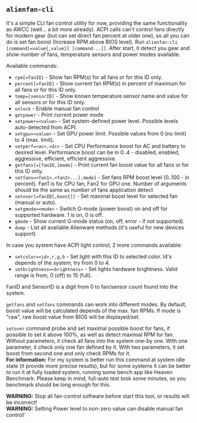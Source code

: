 ## `alienfan-cli`

It's a simple CLI fan control utility for now, providing the same functionality as AWCC (well... a bit more already).
ACPI calls can't control fans directly for modern gear (but can set direct fan percent at older one), so all you can do is set fan boost (Increase RPM above BIOS level).
Run `alienfan-cli [command[=value{,value}] [command...]]`. After start, it detect you gear and show number of fans, temperature sensors and power modes available.

Available commands:
- `rpm[=fanID]` - Show fan RPM(s) for all fans or for this ID only.
- `percent[=fanID]` - Show current fan RPM(s) in percent of maximum for all fans or for this ID only.
- `temp=[sensorID]` - Show known temperature sensor name and value for all sensors or for this ID only.
- `unlock` - Enable manual fan control
- `getpower` - Print current power mode
- `setpower=<value>` - Set system-defined power level. Possible levels auto-detected from ACPI.
- `setgpu=<value>` - Set GPU power limit. Possible values from 0 (no limit) to 4 (max. limit).
- `setperf=<ac>,<dc>` - Set CPU Performance boost for AC and battery to desired level. Performance boost can be in 0..4 - disabled, enabled, aggressive, efficient, efficient aggressive.
- `getfans[=[fanID,]mode]` - Print current fan boost value for all fans or for this ID only.
- `setfans=<fan1>,<fan2>...[,mode]` - Set fans RPM boost level (0..100 - in percent). Fan1 is for CPU fan, Fan2 for GPU one. Number of arguments should be the same as number of fans application detect
- `setover[=fanID[,boost]]` - Set maximal boost level for selected fan (manual or auto).
- `setgmode=<mode>` - Switch G-mode (power boost) on and off for supported hardware. 1 is on, 0 is off.
- `gmode` - Show current G-mode status (on, off, error - if not supported).
- `dump` - List all available Alienware methods (it's useful for new devices support)

In case you system have ACPI light control, 2 more commands available:
- `setcolor=<id>,r,g,b` - Set light with this ID to selected color. Id's depends of the system, try from 0 to 4.
- `setbrightness=<brightness>` - Set lights hardware brightness. Valid range is from, 0 (off) to 15 (full).

FanID and SensorID is a digit from 0 to fan/sensor count found into the system.

`getfans` and `setfans` commands can work into different modes. By default, boost value will be calculated depends of the max. fan RPMs. If mode is "raw", raw boost value from BIOS will be displayed/set.

`setover` command probe and set maximal possible boost for fans, if possible to set it above 100%, as well as detect maximal RPM for fan.
Without parameters, it check all fans into the system one-by one. With one parameter, it check only one fan defined by it. With two parameters, it set boost from second one and only check RPMs for it.  
**For information:** For my system is better run this command at system idle state (it provide more precise results), but for some systems it can be better to run it at fully loaded system, running some bench app like Heaven Benchmark. Please keep in mind, full-auto test took some minutes, so you benchmark should be long enough for this.

**WARNING:** Stop all fan-control software before start this tool, or results will be incorrect!  
**WARNING:** Setting Power level to non-zero value can disable manual fan control!  
